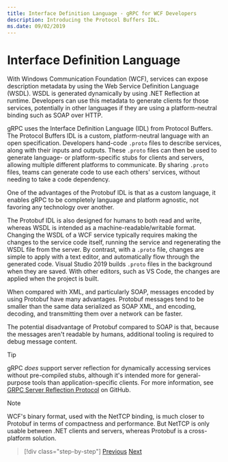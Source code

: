 ```yaml
---
title: Interface Definition Language - gRPC for WCF Developers
description: Introducing the Protocol Buffers IDL.
ms.date: 09/02/2019
---
```


# Interface Definition Language

With Windows Communication Foundation (WCF), services can expose description metadata by using the Web Service Definition Language (WSDL). WSDL is generated dynamically by using .NET Reflection at runtime. Developers can use this metadata to generate clients for those services, potentially in other languages if they are using a platform-neutral binding such as SOAP over HTTP.

gRPC uses the Interface Definition Language (IDL) from Protocol Buffers. The Protocol Buffers IDL is a custom, platform-neutral language with an open specification. Developers hand-code `.proto` files to describe services, along with their inputs and outputs. These `.proto` files can then be used to generate language- or platform-specific stubs for clients and servers, allowing multiple different platforms to communicate. By sharing `.proto` files, teams can generate code to use each others' services, without needing to take a code dependency.

One of the advantages of the Protobuf IDL is that as a custom language, it enables gRPC to be completely language and platform agnostic, not favoring any technology over another.

The Protobuf IDL is also designed for humans to both read and write, whereas WSDL is intended as a machine-readable/writable format. Changing the WSDL of a WCF service typically requires making the changes to the service code itself, running the service and regenerating the WSDL file from the server. By contrast, with a `.proto` file, changes are simple to apply with a text editor, and automatically flow through the generated code. Visual Studio 2019 builds `.proto` files in the background when they are saved. With other editors, such as VS Code, the changes are applied when the project is built.

When compared with XML, and particularly SOAP, messages encoded by using Protobuf have many advantages. Protobuf messages tend to be smaller than the same data serialized as SOAP XML, and encoding, decoding, and transmitting them over a network can be faster.

The potential disadvantage of Protobuf compared to SOAP is that, because the messages aren't readable by humans, additional tooling is required to debug message content.

> [!TIP]
> gRPC *does* support server reflection for dynamically accessing services without pre-compiled stubs, although it's intended more for general-purpose tools than application-specific clients. For more information, see [GRPC Server Reflection Protocol](https://github.com/grpc/grpc/blob/master/doc/server-reflection.md) on GitHub.

> [!NOTE]
> WCF's binary format, used with the NetTCP binding, is much closer to Protobuf in terms of compactness and performance. But NetTCP is only usable between .NET clients and servers, whereas Protobuf is a cross-platform solution.

>[!div class="step-by-step"]
>[Previous](approach.md)
>[Next](network-protocols.md)
